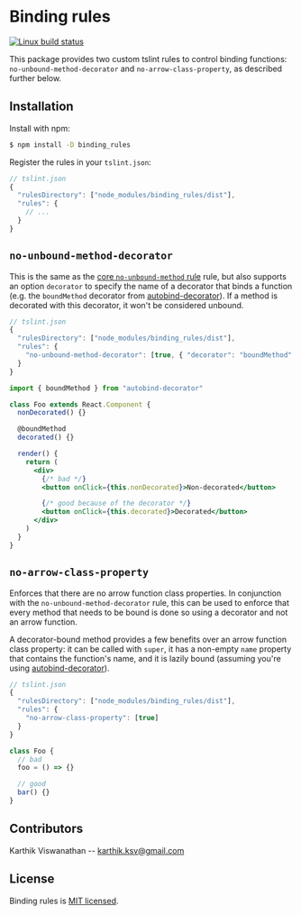 # Binding rules
[![Linux build status][semaphore-img]][semaphore-url]

This package provides two custom tslint rules to control binding functions:
`no-unbound-method-decorator` and `no-arrow-class-property`, as described
further below.

## Installation
Install with npm:

```bash
$ npm install -D binding_rules
```

Register the rules in your `tslint.json`:

```js
// tslint.json
{
  "rulesDirectory": ["node_modules/binding_rules/dist"],
  "rules": {
    // ...
  }
}
```

## `no-unbound-method-decorator`
This is the same as the [core `no-unbound-method` rule][no-unbound-method] rule,
but also supports an option `decorator` to specify the name of a decorator that
binds a function (e.g. the `boundMethod` decorator from
[autobind-decorator][autobind-decorator]). If a method is decorated with this
decorator, it won't be considered unbound.

```js
// tslint.json
{
  "rulesDirectory": ["node_modules/binding_rules/dist"],
  "rules": {
    "no-unbound-method-decorator": [true, { "decorator": "boundMethod" }]
  }
}
```

```jsx
import { boundMethod } from "autobind-decorator"

class Foo extends React.Component {
  nonDecorated() {}

  @boundMethod
  decorated() {}

  render() {
    return (
      <div>
        {/* bad */}
        <button onClick={this.nonDecorated}>Non-decorated</button>

        {/* good because of the decorator */}
        <button onClick={this.decorated}>Decorated</button>
      </div>
    )
  }
}
```

## `no-arrow-class-property`
Enforces that there are no arrow function class properties. In conjunction with
the `no-unbound-method-decorator` rule, this can be used to enforce that every
method that needs to be bound is done so using a decorator and not an arrow
function.

A decorator-bound method provides a few benefits over an arrow function class
property: it can be called with `super`, it has a non-empty `name` property that
contains the function's name, and it is lazily bound (assuming you're using
[autobind-decorator][autobind-decorator]).

```js
// tslint.json
{
  "rulesDirectory": ["node_modules/binding_rules/dist"],
  "rules": {
    "no-arrow-class-property": [true]
  }
}
```

```js
class Foo {
  // bad
  foo = () => {}

  // good
  bar() {}
}
```

## Contributors
Karthik Viswanathan -- karthik.ksv@gmail.com

## License
Binding rules is [MIT licensed](LICENSE).

[semaphore-img]: https://semaphoreci.com/api/v1/karthikv/binding_rules/branches/master/badge.svg
[semaphore-url]: https://semaphoreci.com/karthikv/binding_rules
[no-unbound-method]: https://palantir.github.io/tslint/rules/no-unbound-method/
[autobind-decorator]: https://github.com/andreypopp/autobind-decorator
